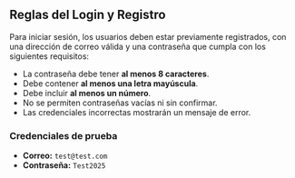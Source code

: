 ## Reglas del Login y Registro

Para iniciar sesión, los usuarios deben estar previamente registrados, con una dirección de correo válida y una contraseña que cumpla con los siguientes requisitos:

- La contraseña debe tener **al menos 8 caracteres**.  
- Debe contener **al menos una letra mayúscula**.  
- Debe incluir **al menos un número**.  
- No se permiten contraseñas vacías ni sin confirmar.  
- Las credenciales incorrectas mostrarán un mensaje de error.

### Credenciales de prueba
- **Correo:** `test@test.com`  
- **Contraseña:** `Test2025`
